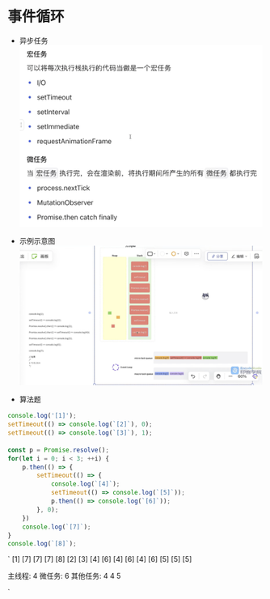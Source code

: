 # 事件循环
- 异步任务
![异步任务](./task.png)

- 示例示意图
![示例任务](./demo1.png)

- 算法题
```js
console.log('[1]');
setTimeout(() => console.log(`[2]`), 0);
setTimeout(() => console.log(`[3]`), 1);

const p = Promise.resolve();
for(let i = 0; i < 3; ++i) {
    p.then(() => {
        setTimeout(() => {
            console.log(`[4]`);
            setTimeout(() => console.log(`[5]`));
            p.then(() => console.log(`[6]`));
        }, 0);
    })
    console.log(`[7]`);
}
console.log(`[8]`);
```
`
[1]
[7]
[7]
[7]
[8]
[2]
[3]
[4]
[6]
[4]
[6]
[4]
[6]
[5]
[5]
[5]


主线程: 4
微任务: 6
其他任务: 4 4 5

`